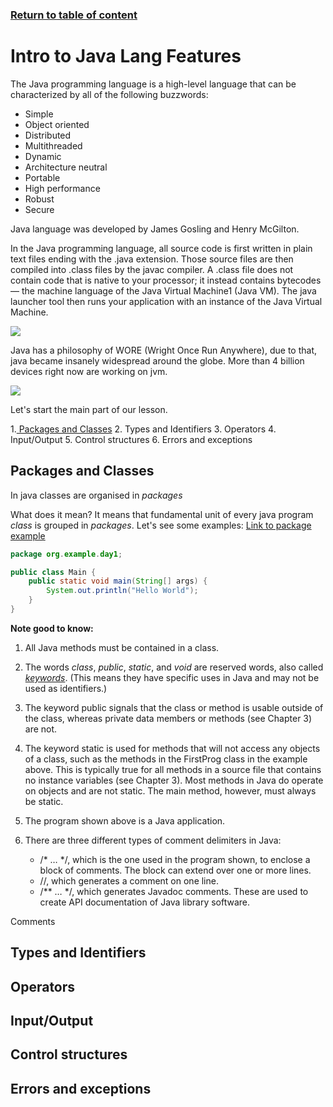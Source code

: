 ### [Return to table of content](../readme.md)
# Intro to Java Lang Features

The Java programming language is a high-level language that can be characterized by all of the following buzzwords:
* Simple
* Object oriented
* Distributed
* Multithreaded
* Dynamic
* Architecture neutral
* Portable
* High performance
* Robust
* Secure

Java language was developed by James Gosling and Henry McGilton.

In the Java programming language, all source code is first written in plain text files ending with the .java extension. Those source files are then compiled into .class files by the javac compiler. A .class file does not contain code that is native to your processor; it instead contains bytecodes — the machine language of the Java Virtual Machine1 (Java VM). The java launcher tool then runs your application with an instance of the Java Virtual Machine.

![](https://docs.oracle.com/javase/tutorial/figures/getStarted/getStarted-compiler.gif)

Java has a philosophy of WORE (Wright Once Run Anywhere), due to that, java became insanely widespread around the globe. More than 4 billion devices right now are working on jvm.



![](https://docs.oracle.com/javase/tutorial/figures/getStarted/helloWorld.gif)


Let's start the main part of our lesson.

1.[ Packages and Classes]()
2. Types and Identifiers
3. Operators
4. Input/Output
5. Control structures
6. Errors and exceptions



## Packages and Classes

 In java classes are organised in _packages_  

 What does it mean? It means that fundamental unit of every java program _class_ is grouped in _packages_.
 Let's see some examples:
    [Link to package example](/Users/admin/IdeaProjects/open-java/src/main/java/org/example/day1/DemoPackage.java)

```java
package org.example.day1;

public class Main {
    public static void main(String[] args) {
        System.out.println("Hello World");
    }
}
```
**Note good to know:**
1. All Java methods must be contained in a class.
2. The words _class_, _public_, _static_, and _void_ are reserved words, also called [_keywords_](https://en.wikipedia.org/wiki/List_of_Java_keywords). (This means they have specific uses in Java and may not be used as identifiers.)
3. The keyword public signals that the class or method is usable outside of the class, whereas private data members or methods (see Chapter 3) are not.
4. The keyword static is used for methods that will not access any objects of a class, such as the methods in the FirstProg class in the example above. This is typically true for all methods in a source file that contains no instance variables (see Chapter 3). Most methods in Java do operate on objects and are not static. The main method, however, must always be static.
5. The program shown above is a Java application.
6. There are three different types of comment delimiters in Java:

   * /* … */, which is the one used in the program shown, to enclose a block of comments. The block can extend over one or more lines.
   * //, which generates a comment on one line.
   * /** … */, which generates Javadoc comments. These are used to create API documentation of Java library software.
   





Comments


## Types and Identifiers
## Operators
## Input/Output
## Control structures
## Errors and exceptions